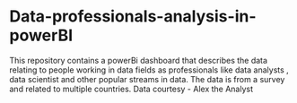 # Data-professionals-analysis-in-powerBI

This repository contains a  powerBi dashboard that describes the data relating to people working in data fields as professionals like data analysts , data scientist and other popular streams in data.
The data is from a survey and related to multiple countries.
Data courtesy - Alex the Analyst
